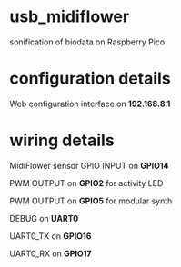 # usb_midiflower
sonification of biodata on Raspberry Pico


# configuration details
Web configuration interface on **192.168.8.1**

# wiring  details
MidiFlower sensor GPIO INPUT on **GPIO14**

PWM OUTPUT  on **GPIO2** for activity LED

PWM OUTPUT  on **GPIO5** for modular synth

DEBUG on **UART0**

UART0_TX    on **GPIO16**

UART0_RX    on **GPIO17**
